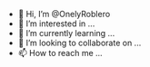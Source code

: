 - 👋 Hi, I’m @OnelyRoblero
- 👀 I’m interested in ...
- 🌱 I’m currently learning ...
- 💞️ I’m looking to collaborate on ...
- 📫 How to reach me ...

<!---
OnelyRoblero/OnelyRoblero is a ✨ special ✨ repository because its `README.md` (this file) appears on your GitHub profile.
You can click the Preview link to take a look at your changes.
--->
